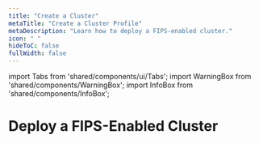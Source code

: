 ```yaml
---
title: "Create a Cluster"
metaTitle: "Create a Cluster Profile"
metaDescription: "Learn how to deploy a FIPS-enabled cluster."
icon: " "
hideToC: false
fullWidth: false
---
```


import Tabs from 'shared/components/ui/Tabs';
import WarningBox from 'shared/components/WarningBox';
import InfoBox from 'shared/components/InfoBox';

# Deploy a FIPS-Enabled Cluster

